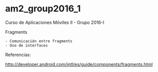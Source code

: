 # am2_group2016_1
Curso de Aplicaciones Móviles II - Grupo 2016-I

Fragments

    - Comunicación entre fragments
    - Uso de interfaces
    
    
Referencias:

http://developer.android.com/intl/es/guide/components/fragments.html
    
